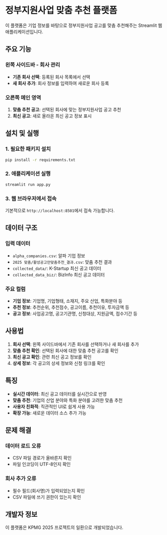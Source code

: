# 정부지원사업 맞춤 추천 플랫폼

이 플랫폼은 기업 정보를 바탕으로 정부지원사업 공고를 맞춤 추천해주는 Streamlit 웹 애플리케이션입니다.

## 주요 기능

### 왼쪽 사이드바 - 회사 관리
- **기존 회사 선택**: 등록된 회사 목록에서 선택
- **새 회사 추가**: 회사 정보를 입력하여 새로운 회사 등록

### 오른쪽 메인 영역
1. **맞춤 추천 공고**: 선택된 회사에 맞는 정부지원사업 공고 추천
2. **최신 공고**: 새로 올라온 최신 공고 정보 표시

## 설치 및 실행

### 1. 필요한 패키지 설치
```bash
pip install -r requirements.txt
```

### 2. 애플리케이션 실행
```bash
streamlit run app.py
```

### 3. 웹 브라우저에서 접속
기본적으로 `http://localhost:8501`에서 접속 가능합니다.

## 데이터 구조

### 입력 데이터
- `alpha_companies.csv`: 알파 기업 정보
- `2025 맞춤/활성공고만맞춤추천_결과.csv`: 맞춤 추천 결과
- `collected_data/`: K-Startup 최신 공고 데이터
- `collected_data_biz/`: BizInfo 최신 공고 데이터

### 주요 컬럼
- **기업 정보**: 기업명, 기업형태, 소재지, 주요 산업, 특화분야 등
- **추천 정보**: 추천순위, 추천점수, 공고이름, 추천이유, 투자금액 등
- **공고 정보**: 사업공고명, 공고기관명, 신청대상, 지원금액, 접수기간 등

## 사용법

1. **회사 선택**: 왼쪽 사이드바에서 기존 회사를 선택하거나 새 회사를 추가
2. **맞춤 추천 확인**: 선택된 회사에 대한 맞춤 추천 공고를 확인
3. **최신 공고 확인**: 관련 최신 공고 정보를 확인
4. **상세 정보**: 각 공고의 상세 정보와 신청 링크를 확인

## 특징

- **실시간 데이터**: 최신 공고 데이터를 실시간으로 반영
- **맞춤 추천**: 기업의 산업 분야와 특화 분야를 고려한 맞춤 추천
- **사용자 친화적**: 직관적인 UI로 쉽게 사용 가능
- **확장 가능**: 새로운 데이터 소스 추가 가능

## 문제 해결

### 데이터 로드 오류
- CSV 파일 경로가 올바른지 확인
- 파일 인코딩이 UTF-8인지 확인

### 회사 추가 오류
- 필수 필드(회사명)가 입력되었는지 확인
- CSV 파일에 쓰기 권한이 있는지 확인

## 개발자 정보

이 플랫폼은 KPMG 2025 프로젝트의 일환으로 개발되었습니다.